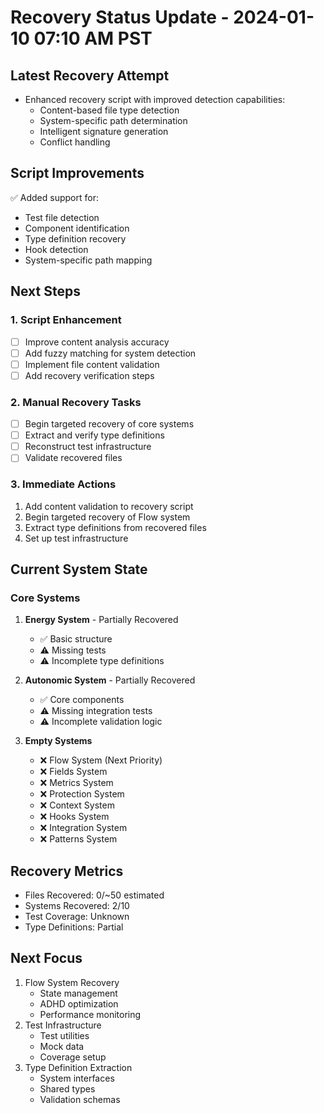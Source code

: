 # Recovery Status Update - 2024-01-10 07:10 AM PST

## Latest Recovery Attempt
- Enhanced recovery script with improved detection capabilities:
  - Content-based file type detection
  - System-specific path determination
  - Intelligent signature generation
  - Conflict handling

## Script Improvements
✅ Added support for:
- Test file detection
- Component identification
- Type definition recovery
- Hook detection
- System-specific path mapping

## Next Steps

### 1. Script Enhancement
- [ ] Improve content analysis accuracy
- [ ] Add fuzzy matching for system detection
- [ ] Implement file content validation
- [ ] Add recovery verification steps

### 2. Manual Recovery Tasks
- [ ] Begin targeted recovery of core systems
- [ ] Extract and verify type definitions
- [ ] Reconstruct test infrastructure
- [ ] Validate recovered files

### 3. Immediate Actions
1. Add content validation to recovery script
2. Begin targeted recovery of Flow system
3. Extract type definitions from recovered files
4. Set up test infrastructure

## Current System State

### Core Systems
1. **Energy System** - Partially Recovered
   - ✅ Basic structure
   - ⚠️ Missing tests
   - ⚠️ Incomplete type definitions

2. **Autonomic System** - Partially Recovered
   - ✅ Core components
   - ⚠️ Missing integration tests
   - ⚠️ Incomplete validation logic

3. **Empty Systems**
   - ❌ Flow System (Next Priority)
   - ❌ Fields System
   - ❌ Metrics System
   - ❌ Protection System
   - ❌ Context System
   - ❌ Hooks System
   - ❌ Integration System
   - ❌ Patterns System

## Recovery Metrics
- Files Recovered: 0/~50 estimated
- Systems Recovered: 2/10
- Test Coverage: Unknown
- Type Definitions: Partial

## Next Focus
1. Flow System Recovery
   - State management
   - ADHD optimization
   - Performance monitoring
2. Test Infrastructure
   - Test utilities
   - Mock data
   - Coverage setup
3. Type Definition Extraction
   - System interfaces
   - Shared types
   - Validation schemas 